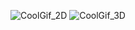 ![CoolGif_2D](https://github.com/nathanmorrow123/2P1E/blob/main/Python/Original_State_Space_Modeling/Results/CoolGif_2D.gif)
![CoolGif_3D](https://github.com/nathanmorrow123/2P1E/blob/main/Python/Original_State_Space_Modeling/Results/CoolGif_3D.gif)
